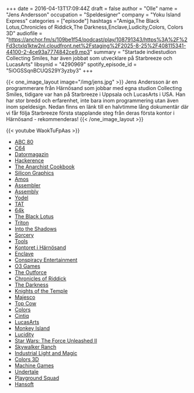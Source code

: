 +++
date = 2016-04-13T17:09:44Z
draft = false
author = "Olle"
name = "Jens Andersson"
occupation = "Speldesigner"
company = "Yoku Island Express"
categories = ["episode"]
hashtags ="Amiga,The Black Lotus,Chronicles of Riddick,The Darkness,Enclave,Ludicity,Colors, Colors 3D"
audiofile = "https://anchor.fm/s/109be1f54/podcast/play/108791343/https%3A%2F%2Fd3ctxlq1ktw2nl.cloudfront.net%2Fstaging%2F2025-8-25%2F408115341-44100-2-4ce93a7774842ce9.mp3"
summary = "Startade indiestudion Collecting Smiles, har även jobbat som utvecklare på Starbreeze och LucasArts"
libsynid = "4290969"
spotify_episode_id = "5iOGSSqnBCUQS29Y3yzby3"
+++

{{< one_image_layout image="/img/jens.jpg" >}}
Jens Andersson är en programmerare från Härnösand som jobbar med egna studion Collecting Smiles, tidigare var han på Starbreeze i Uppsala och LucasArts i USA. Han har stor bredd och erfarenhet, inte bara inom programmering utan även inom speldesign. Nedan finns en länk till en halvtimme lång dokumentär där vi får följa Starbreeze första stapplande steg från deras första kontor i Härnösand - rekommenderas! 
{{< /one_image_layout >}}

<div style="margin-top: 1em; margin-bottom: 1em;">
{{< youtube WaokTuFpAas >}}
</div>

* [ABC 80](https://sv.wikipedia.org/wiki/ABC_80)
* [C64](https://en.wikipedia.org/wiki/Commodore_64)
* [Datormagazin](http://spelpappan.se/2014/08/spelpappan-hittar-guldkorn-sa-tillverkar-storbolagen-de-storsta-hitsen/)
* [Hackerence](https://www.hackerence.com/)
* [The Anarchist Cookbook](https://en.wikipedia.org/wiki/The_Anarchist_Cookbook)
* [Silicon Graphics](https://en.wikipedia.org/wiki/Silicon_Graphics)
* [Amos](https://en.wikipedia.org/wiki/AMOS_(programming_language))
* [Assembler](https://en.wikipedia.org/wiki/Assembly_language)
* [Assembly](http://www.assembly.org/winter16)
* [Yodel](http://www.pouet.net/groups.php?which=380)
* [TAT](https://sv.wikipedia.org/wiki/Blackberry_Limited#F.C3.B6rv.C3.A4rv)
* [64k](https://en.wikipedia.org/wiki/64K_intro)
* [The Black Lotus](http://www.pouet.net/groups.php?which=1)
* [Triton](http://www.pouet.net/groups.php?which=161)
* [Into the Shadows](https://www.youtube.com/watch?v=f_rIMO04m4E)
* [Sorcery](https://www.unseen64.net/2011/10/22/sorcery-starbreeze-studios-pc-cancelled/)
* [Tools](https://en.wikipedia.org/wiki/Game_development_tool)
* [Kontoret i Härnösand](https://www.youtube.com/watch?v=XXb_V1lSv7o)
* [Enclave](https://www.youtube.com/watch?v=llXVrlNZRnw)
* [Conspiracy Entertainment](https://en.wikipedia.org/wiki/Conspiracy_Entertainment)
* [O3 Games](http://www.giantbomb.com/o3-games-ab/3010-321/)
* [The Outforce](https://www.youtube.com/watch?v=F6XnWjX2HjQ)
* [Chronicles of Riddick](https://www.youtube.com/watch?v=fhVeNcMZKF8)
* [The Darkness](https://www.youtube.com/watch?v=S3rLY51Jx_c)
* [Knights of the Temple](https://en.wikipedia.org/wiki/Knights_of_the_Temple:_Infernal_Crusade)
* [Majesco](https://en.wikipedia.org/wiki/Majesco)
* [Top Cow](http://www.topcow.com/)
* [Colors](http://colorslive.com/)
* [Cintiq](http://www.wacom.com/~/media/images/products/pen-displays/cintiq-27qhd-touch/dth2700-12-g.jpg)
* [LucasArts](https://en.wikipedia.org/wiki/LucasArts)
* [Monkey Island](https://www.youtube.com/watch?v=HO0rCAiXGZo)
* [Lucidity](https://www.youtube.com/watch?v=_Sz4z7gI0nw)
* [Star Wars: The Force Unleashed II ](https://www.youtube.com/watch?v=LW6Y4RDfVdI)
* [Skywalker Ranch](https://en.wikipedia.org/wiki/Skywalker_Ranch)
* [Industrial Light and Magic](http://www.ilm.com/)
* [Colors 3D](https://www.youtube.com/watch?v=QMXNQodAzrE)
* [Machine Games](http://www.machinegames.com/)
* [Undertale](http://store.steampowered.com/app/391540/)
* [Playground Squad](http://www.playgroundsquad.com/)
* [Hansoft](http://hansoft.com/)

